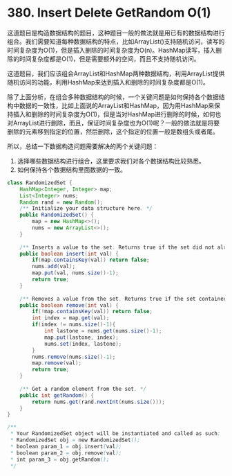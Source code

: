 # 380. Insert Delete GetRandom O(1)

这道题目是构造数据结构的题目，这种题目一般的做法就是用已有的数据结构进行组合。我们需要知道每种数据结构的特点，比如ArrayList()支持随机访问，读写的时间复杂度为O(1)，但是插入删除的时间复杂度为O(n)。HashMap读写，插入删除的时间复杂度都是O(1)，但是需要额外的空间，而且不支持随机访问。

这道题目，我们应该组合ArrayList和HashMap两种数据结构，利用ArrayList提供随机访问的功能，利用HashMap来达到插入和删除的时间复杂度都是O(1)。

除了上面分析，在组合多种数据结构的时候，一个关键问题是如何保持各个数据结构中数据的一致性，比如上面说的ArrayList和HashMap，因为用HashMap来保持插入和删除的时间复杂度为O(1)，但是当对HashMap进行删除的时候，如何也对ArrayList进行删除，而且，保证时间复杂度也为O(1)呢？一般的做法就是将要删除的元素移到指定的位置，然后删除，这个指定的位置一般是数组头或者尾。

所以，总结一下数据构造问题需要解决的两个关键问题：

1. 选择哪些数据结构进行组合，这里要求我们对各个数据结构比较熟悉。
2. 如何保持各个数据结构里面数据的一致。

```java
class RandomizedSet {
    HashMap<Integer, Integer> map;
    List<Integer> nums; 
    Random rand = new Random();
    /** Initialize your data structure here. */
    public RandomizedSet() {
        map = new HashMap<>();
        nums = new ArrayList<>();
    }
    
    /** Inserts a value to the set. Returns true if the set did not already contain the specified element. */
    public boolean insert(int val) {
        if(map.containsKey(val)) return false;
        nums.add(val);
        map.put(val, nums.size()-1);
        return true;
    }
    
    /** Removes a value from the set. Returns true if the set contained the specified element. */
    public boolean remove(int val) {
        if(!map.containsKey(val)) return false;
        int index = map.get(val);
        if(index != nums.size()-1){
            int lastone = nums.get(nums.size()-1);
            map.put(lastone, index);
            nums.set(index, lastone);
        }
        nums.remove(nums.size()-1);
        map.remove(val);
        return true;
    }
    
    /** Get a random element from the set. */
    public int getRandom() {
        return nums.get(rand.nextInt(nums.size()));
    }
}

/**
 * Your RandomizedSet object will be instantiated and called as such:
 * RandomizedSet obj = new RandomizedSet();
 * boolean param_1 = obj.insert(val);
 * boolean param_2 = obj.remove(val);
 * int param_3 = obj.getRandom();
 */
```

